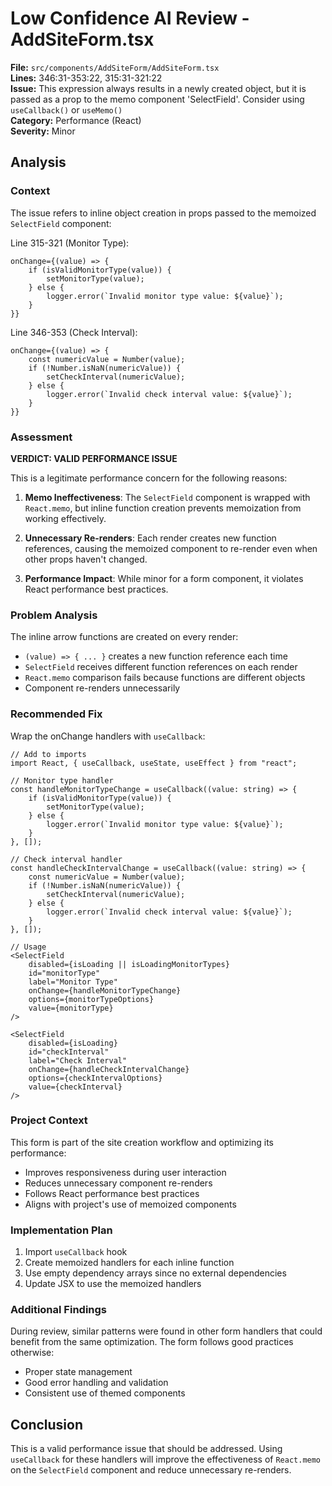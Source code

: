 # Low Confidence AI Review - AddSiteForm.tsx

**File:** `src/components/AddSiteForm/AddSiteForm.tsx`  
**Lines:** 346:31-353:22, 315:31-321:22  
**Issue:** This expression always results in a newly created object, but it is passed as a prop to the memo component 'SelectField'. Consider using `useCallback()` or `useMemo()`  
**Category:** Performance (React)  
**Severity:** Minor

## Analysis

### Context

The issue refers to inline object creation in props passed to the memoized `SelectField` component:

Line 315-321 (Monitor Type):

```tsx
onChange={(value) => {
    if (isValidMonitorType(value)) {
        setMonitorType(value);
    } else {
        logger.error(`Invalid monitor type value: ${value}`);
    }
}}
```

Line 346-353 (Check Interval):

```tsx
onChange={(value) => {
    const numericValue = Number(value);
    if (!Number.isNaN(numericValue)) {
        setCheckInterval(numericValue);
    } else {
        logger.error(`Invalid check interval value: ${value}`);
    }
}}
```

### Assessment

**VERDICT: VALID PERFORMANCE ISSUE**

This is a legitimate performance concern for the following reasons:

1. **Memo Ineffectiveness**: The `SelectField` component is wrapped with `React.memo`, but inline function creation prevents memoization from working effectively.

2. **Unnecessary Re-renders**: Each render creates new function references, causing the memoized component to re-render even when other props haven't changed.

3. **Performance Impact**: While minor for a form component, it violates React performance best practices.

### Problem Analysis

The inline arrow functions are created on every render:

- `(value) => { ... }` creates a new function reference each time
- `SelectField` receives different function references on each render
- `React.memo` comparison fails because functions are different objects
- Component re-renders unnecessarily

### Recommended Fix

Wrap the onChange handlers with `useCallback`:

```tsx
// Add to imports
import React, { useCallback, useState, useEffect } from "react";

// Monitor type handler
const handleMonitorTypeChange = useCallback((value: string) => {
    if (isValidMonitorType(value)) {
        setMonitorType(value);
    } else {
        logger.error(`Invalid monitor type value: ${value}`);
    }
}, []);

// Check interval handler
const handleCheckIntervalChange = useCallback((value: string) => {
    const numericValue = Number(value);
    if (!Number.isNaN(numericValue)) {
        setCheckInterval(numericValue);
    } else {
        logger.error(`Invalid check interval value: ${value}`);
    }
}, []);

// Usage
<SelectField
    disabled={isLoading || isLoadingMonitorTypes}
    id="monitorType"
    label="Monitor Type"
    onChange={handleMonitorTypeChange}
    options={monitorTypeOptions}
    value={monitorType}
/>

<SelectField
    disabled={isLoading}
    id="checkInterval"
    label="Check Interval"
    onChange={handleCheckIntervalChange}
    options={checkIntervalOptions}
    value={checkInterval}
/>
```

### Project Context

This form is part of the site creation workflow and optimizing its performance:

- Improves responsiveness during user interaction
- Reduces unnecessary component re-renders
- Follows React performance best practices
- Aligns with project's use of memoized components

### Implementation Plan

1. Import `useCallback` hook
2. Create memoized handlers for each inline function
3. Use empty dependency arrays since no external dependencies
4. Update JSX to use the memoized handlers

### Additional Findings

During review, similar patterns were found in other form handlers that could benefit from the same optimization. The form follows good practices otherwise:

- Proper state management
- Good error handling and validation
- Consistent use of themed components

## Conclusion

This is a valid performance issue that should be addressed. Using `useCallback` for these handlers will improve the effectiveness of `React.memo` on the `SelectField` component and reduce unnecessary re-renders.

